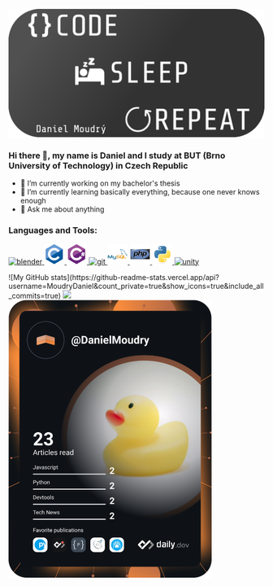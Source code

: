 ![](https://github.com/MoudryDaniel/MoudryDaniel/blob/master/banner.png?raw=true)
### Hi there 👋, my name is Daniel and I study at BUT (Brno University of Technology) in Czech Republic

- 🔭 I’m currently working on my bachelor's thesis
- 🌱 I’m currently learning basically everything, because one never knows enough
- 💬 Ask me about anything


### Languages and Tools:
<a href="https://www.blender.org/" target="_blank">
  <img src="https://download.blender.org/branding/community/blender_community_badge_white.svg" alt="blender" width="40"   height="40">
</a>
<a href="https://www.cprogramming.com/" target="_blank">
  <img src="https://raw.githubusercontent.com/devicons/devicon/master/icons/c/c-original.svg" alt="c" width="40" height="40"/>
</a>
<a href="https://www.w3schools.com/cs/" target="_blank">
  <img src="https://raw.githubusercontent.com/devicons/devicon/master/icons/csharp/csharp-original.svg" alt="csharp" width="40" height="40"/>
</a>
<a href="https://git-scm.com/" target="_blank">
  <img src="https://www.vectorlogo.zone/logos/git-scm/git-scm-icon.svg" alt="git" width="40" height="40"/>
</a>
<a href="https://www.mysql.com/" target="_blank">
  <img src="https://raw.githubusercontent.com/devicons/devicon/master/icons/mysql/mysql-original-wordmark.svg" alt="mysql" width="40" height="40"/>
</a>
<a href="https://www.php.net" target="_blank">
  <img src="https://raw.githubusercontent.com/devicons/devicon/master/icons/php/php-original.svg" alt="php" width="40" height="40"/>
</a>
<a href="https://www.python.org" target="_blank">
  <img src="https://raw.githubusercontent.com/devicons/devicon/master/icons/python/python-original.svg" alt="python" width="40" height="40"/>
</a>
<a href="https://unity.com/" target="_blank">
  <img src="https://www.vectorlogo.zone/logos/unity3d/unity3d-icon.svg" alt="unity" width="40" height="40"/>
</a>

<p float="left">
    ![My GitHub stats](https://github-readme-stats.vercel.app/api?username=MoudryDaniel&count_private=true&show_icons=true&include_all_commits=true)
  <img src="https://github-readme-stats.vercel.app/api?username=MoudryDaniel&count_private=true&show_icons=true&include_all_commits=true">
  <a href="https://app.daily.dev/DanielMoudry"><img src="https://github.com/MoudryDaniel/MoudryDaniel/blob/master/devcard.svg" width="400" alt="Daniel's Dev Card"/></a>
</p>
